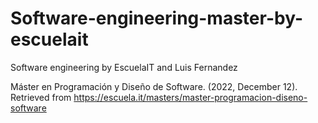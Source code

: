 # Software-engineering-master-by-escuelait
Software engineering by EscuelaIT and Luis Fernandez

Máster en Programación y Diseño de Software. (2022, December 12). Retrieved from https://escuela.it/masters/master-programacion-diseno-software
